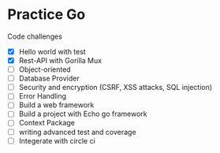 # Practice Go

Code challenges

- [x] Hello world with test
- [x] Rest-API with Gorilla Mux
- [ ] Object-oriented
- [ ] Database Provider
- [ ] Security and encryption (CSRF, XSS attacks, SQL injection)
- [ ] Error Handling
- [ ] Build a web framework
- [ ] Build a project with Echo go framework
- [ ] Context Package
- [ ] writing advanced test and coverage
- [ ] Integerate with circle ci
